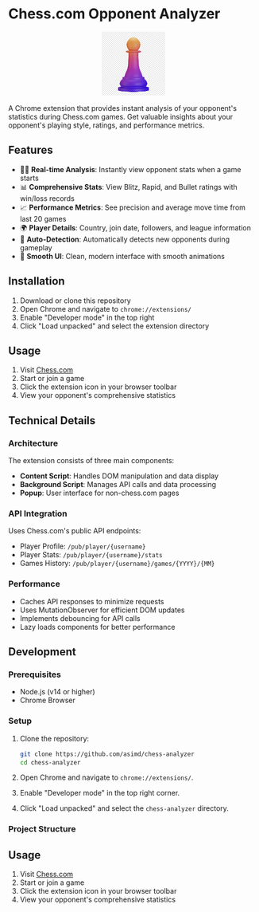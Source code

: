 # Chess.com Opponent Analyzer

<p align="center">
  <img src="icons/icon128.png" alt="Chess.com Opponent Analyzer Logo" width="128" height="128">
</p>

A Chrome extension that provides instant analysis of your opponent's statistics during Chess.com games. Get valuable insights about your opponent's playing style, ratings, and performance metrics.

## Features

- 🏃‍♂️ **Real-time Analysis**: Instantly view opponent stats when a game starts
- 📊 **Comprehensive Stats**: View Blitz, Rapid, and Bullet ratings with win/loss records
- 📈 **Performance Metrics**: See precision and average move time from last 20 games
- 🌍 **Player Details**: Country, join date, followers, and league information
- 🎯 **Auto-Detection**: Automatically detects new opponents during gameplay
- 💫 **Smooth UI**: Clean, modern interface with smooth animations

## Installation

1. Download or clone this repository
2. Open Chrome and navigate to `chrome://extensions/`
3. Enable "Developer mode" in the top right
4. Click "Load unpacked" and select the extension directory

## Usage

1. Visit [Chess.com](https://chess.com)
2. Start or join a game
3. Click the extension icon in your browser toolbar
4. View your opponent's comprehensive statistics

## Technical Details

### Architecture

The extension consists of three main components:
- **Content Script**: Handles DOM manipulation and data display
- **Background Script**: Manages API calls and data processing
- **Popup**: User interface for non-chess.com pages

### API Integration

Uses Chess.com's public API endpoints:
- Player Profile: `/pub/player/{username}`
- Player Stats: `/pub/player/{username}/stats`
- Games History: `/pub/player/{username}/games/{YYYY}/{MM}`

### Performance

- Caches API responses to minimize requests
- Uses MutationObserver for efficient DOM updates
- Implements debouncing for API calls
- Lazy loads components for better performance

## Development

### Prerequisites
- Node.js (v14 or higher)
- Chrome Browser

### Setup

1. Clone the repository:
   ```bash
   git clone https://github.com/asimd/chess-analyzer
   cd chess-analyzer
   ```

2. Open Chrome and navigate to `chrome://extensions/`.

3. Enable "Developer mode" in the top right corner.

4. Click "Load unpacked" and select the `chess-analyzer` directory.

### Project Structure

## Usage

1. Visit [Chess.com](https://chess.com)
2. Start or join a game
3. Click the extension icon in your browser toolbar
4. View your opponent's comprehensive statistics 
